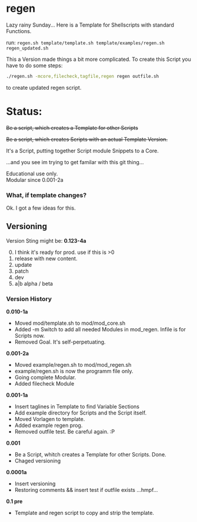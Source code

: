 # regen
Lazy rainy Sunday...
Here is a Template for Shellscripts with standard Functions.

run:
`regen.sh template/template.sh template/examples/regen.sh regen_updated.sh`

This a Version made things a bit more complicated. To create this Script you have to do some steps:
```bash
./regen.sh -mcore,filecheck,tagfile,regen regen outfile.sh
```
to create updated regen script.  

# Status:
~~Be a script, which creates a Template for other Scripts~~

~~Be a script, which creates Scripts with an actual Template Version.~~  

It's a Script, putting together Script module Snippets to a Core.

...and you see im trying to get familar with this git thing...

Educational use only.  
Modular since 0.001-2a

### What, if template changes?
Ok. I got a few ideas for this.  

## Versioning

Version Sting might be: __0.123-4a__

0. I think it's ready for prod. use if this is >0
1. release with new content.
2. update
3. patch
4. dev
5. a|b alpha / beta

### Version History
__0.010-1a__
+ Moved mod/template.sh to mod/mod_core.sh
+ Added -m Switch to add all needed Modules in mod_regen. Infile is for Scripts now.
+ Removed Goal. It's self-perpetuating.

__0.001-2a__
+ Moved example/regen.sh to mod/mod_regen.sh
+ example/regen.sh is now the programm file only.
+ Going complete Modular.
+ Added filecheck Module

__0.001-1a__
+ Insert taglines in Template to find Variable Sections
+ Add example directory for Scripts and the Script itself.
+ Moved Vorlagen to template.
+ Added example regen prog.
+ Removed outfile test. Be careful again. :P

__0.001__
+ Be a Script, whitch creates a Template for other Scripts. Done.
+ Chaged versioning

__0.0001a__
+ Insert versioning
+ Restoring comments && insert test if outfile exists ...hmpf...

__0.1 pre__
+ Template and regen script to copy and strip the template.  
